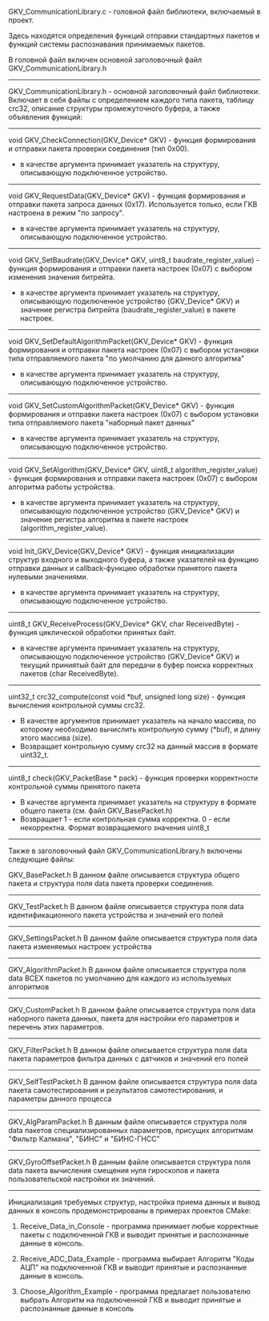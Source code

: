 GKV_CommunicationLibrary.c - головной файл библиотеки, включаемый в проект.

Здесь находятся определения функций отправки стандартных пакетов и функций системы распознавания принимаемых пакетов.

В головной файл включен основной заголовочный файл GKV_CommunicationLibrary.h

-------------------------------------------------------------------------------------------------------
GKV_CommunicationLibrary.h - оcновной заголовочный файл библиотеки. Включает в себя файлы с определением каждого типа пакета, таблицу crc32, описание структуры промежуточного буфера, а также объявления функций:

------
void GKV_CheckConnection(GKV_Device* GKV) - функция формирования и отправки пакета проверки соединения (тип 0х00).
 - в качестве аргумента принимает указатель на структуру, описывающую подключенное устройство.

------
void GKV_RequestData(GKV_Device* GKV) - функция формирования и отправки пакета запроса данных (0х17). Используется только, если ГКВ настроена в режим "по запросу".
  - в качестве аргумента принимает указатель на структуру, описывающую подключенное устройство.

------
void GKV_SetBaudrate(GKV_Device* GKV, uint8_t baudrate_register_value) - функция формирования и отправки пакета настроек (0х07) с выбором изменения значения битрейта.
 - в качестве аргумента принимает указатель на структуру, описывающую подключенное устройство (GKV_Device* GKV) и значение регистра битрейта (baudrate_register_value) в пакете настроек.

------
void GKV_SetDefaultAlgorithmPacket(GKV_Device* GKV) - функция формирования и отправки пакета настроек (0х07) с выбором установки типа отправляемого пакета "по умолчанию для данного алгоритма"
  - в качестве аргумента принимает указатель на структуру, описывающую подключенное устройство.

------
void GKV_SetCustomAlgorithmPacket(GKV_Device* GKV) - функция формирования и отправки пакета настроек (0х07) с выбором установки типа отправляемого пакета "наборный пакет данных"
  - в качестве аргумента принимает указатель на структуру, описывающую подключенное устройство.

------
void GKV_SetAlgorithm(GKV_Device* GKV, uint8_t algorithm_register_value) - функция формирования и отправки пакета настроек (0х07) с выбором алгоритма работы устройства.
 - в качестве аргумента принимает указатель на структуру, описывающую подключенное устройство (GKV_Device* GKV) и значение регистра алгоритма в пакете настроек (algorithm_register_value).

------
void Init_GKV_Device(GKV_Device* GKV) - функция инициализации структур входного и выходного буфера, а также указателей на функцию отправки данных и callback-функцию обработки принятого пакета нулевыми значениями.
  - в качестве аргумента принимает указатель на структуру, описывающую подключенное устройство.

------
uint8_t GKV_ReceiveProcess(GKV_Device* GKV, char ReceivedByte) - функция циклической обработки принятых байт.
  - в качестве аргумента принимает указатель на структуру, описывающую подключенное устройство (GKV_Device* GKV) и текущий приниятый байт для передачи в буфер поиска корректных пакетов (char ReceivedByte). 

------
uint32_t crc32_compute(const void *buf, unsigned long size) - функция вычисления контрольной суммы crc32. 

 - В качестве аргументов принимает указатель на начало массива, по которому необходимо вычислить контрольную сумму (*buf), и длину этого массива (size).
 - Возвращает контрольную сумму crc32 на данный массив в формате uint32_t.

------
uint8_t check(GKV_PacketBase * pack) - функция проверки корректности контрольной суммы принятого пакета

 - В качестве аргумента принимает указатель на структуру в формате общего пакета (см. файл GKV_BasePacket.h)
 - Возвращает 1 - если контрольная сумма корректна. 0 - если некорректна. Формат возвращаемого значения uint8_t

--------------------------------------------------------------------------------------------------------
Также в заголовочный файл GKV_CommunicationLibrary.h включены следующие файлы:

GKV_BasePacket.h
В данном файле описывается структура общего пакета и структура поля data пакета проверки соединения.

-----------------
GKV_TestPacket.h
В данном файле описывается структура поля data идентификационного пакета устройства и значений его полей

----------------
GKV_SettingsPacket.h
В данном файле описывается структура поля data пакета изменяемых настроек устройства

----------------
GKV_AlgorithmPacket.h
В данном файле описывается структура поля data ВСЕХ пакетов по умолчанию для каждого из используемых алгоритмов

----------------
GKV_CustomPacket.h
В данном файле описывается структура поля data наборного пакета данных, пакета для настройки его параметров и перечень этих параметров.

----------------
GKV_FilterPacket.h
В данном файле описывается структура поля data пакета параметров фильтра данных с датчиков и значений его полей

----------------
GKV_SelfTestPacket.h
В данном файле описывается структура поля data пакета самотестирования и результатов самотестирования, и параметры данного процесса

---------------
GKV_AlgParamPacket.h
В данным файле описывается структура поля data пакетов специализированных параметров, присущих алгоритмам "Фильтр Калмана", "БИНС" и "БИНС-ГНСС"

---------------
GKV_GyroOffsetPacket.h
В данным файле описывается структура поля data пакета вычисления смещения нуля гироскопов и пакета пользовательской настройки их значений.

-----------------------------------------------------------------------------------------------------------------------------------------------
Инициализация требуемых структур, настройка приема данных и вывод данных в консоль продемонстрированы в примерах проектов CMake:

1. Receive_Data_in_Console - программа принимает любые корректные пакеты с подключенной ГКВ и выводит принятые и распознанные данные в консоль.

2. Receive_ADC_Data_Example - программа выбирает Алгоритм "Коды АЦП" на подключенной ГКВ и выводит принятые и распознанные данные в консоль.

3. Choose_Algorithm_Example - программа предлагает пользователю выбрать Алгоритм на подключенной ГКВ и выводит принятые и распознанные данные в консоль

